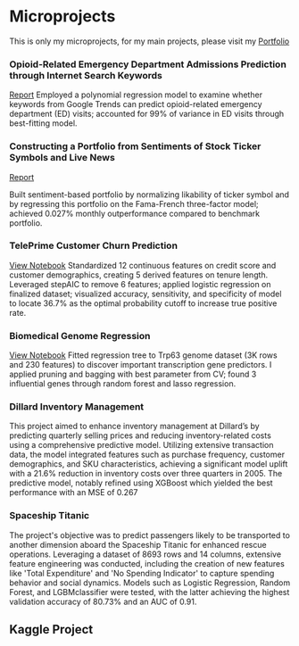 
# Microprojects 

This is only my microprojects, for my main projects, please visit my [Portfolio]([https://github.com/klg125/portfolio/blob/master/notebooks/Opioid_STEMFellowship.pdf](https://www.datascienceportfol.io/kevinli)) 

### Opioid-Related Emergency Department Admissions Prediction through Internet Search Keywords
[Report](https://github.com/klg125/portfolio/blob/master/notebooks/Opioid_STEMFellowship.pdf)
Employed a polynomial regression model to examine whether keywords from Google Trends can predict opioid-related emergency department (ED) visits; accounted for 99% of variance in ED visits through best-fitting model.

### Constructing a Portfolio from Sentiments of Stock Ticker Symbols and Live News
[Report](https://github.com/klg125/portfolio/blob/master/notebooks/StockReturns.pdf)

Built sentiment-based portfolio by normalizing likability of ticker symbol and by regressing this portfolio on the Fama-French three-factor model; achieved 0.027% monthly outperformance compared to benchmark portfolio.

### TelePrime Customer Churn Prediction 
[View Notebook](https://github.com/klg125/portfolio/blob/master/notebooks/TelePrime%20Churn.pdf)
Standardized 12 continuous features on credit score and customer demographics, creating 5 derived features on tenure length. Leveraged stepAIC to remove 6 features; applied logistic regression on finalized dataset; visualized accuracy, sensitivity, and specificity of model to locate 36.7% as the optimal probability cutoff to increase true positive rate.

### Biomedical Genome Regression 
[View Notebook](https://github.com/klg125/portfolio/blob/master/notebooks/Regression%20in%20Biomedical%20Research_Github.pdf)
Fitted regression tree to Trp63 genome dataset (3K rows and 230 features) to discover important transcription gene predictors. I applied pruning and bagging with best parameter from CV; found 3 influential genes through random forest and lasso regression. 

### Dillard Inventory Management 
This project aimed to enhance inventory management at Dillard’s by predicting quarterly selling prices and reducing inventory-related costs using a comprehensive predictive model. Utilizing extensive transaction data, the model integrated features such as purchase frequency, customer demographics, and SKU characteristics, achieving a significant model uplift with a 21.6% reduction in inventory costs over three quarters in 2005. The predictive model, notably refined using XGBoost which yielded the best performance with an MSE of 0.267

### Spaceship Titanic 
The project's objective was to predict passengers likely to be transported to another dimension aboard the Spaceship Titanic for enhanced rescue operations. Leveraging a dataset of 8693 rows and 14 columns, extensive feature engineering was conducted, including the creation of new features like 'Total Expenditure' and 'No Spending Indicator' to capture spending behavior and social dynamics. Models such as Logistic Regression, Random Forest, and LGBMclassifier were tested, with the latter achieving the highest validation accuracy of 80.73% and an AUC of 0.91.

## Kaggle Project 
